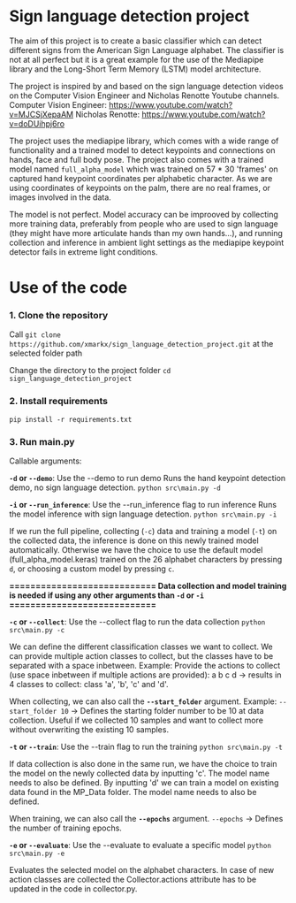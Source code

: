 ﻿# Sign language detection project

The aim of this project is to create a basic classifier which can detect different signs from the American Sign Language alphabet. The classifier is not at all perfect but it is a great example for the use of the Mediapipe library and the Long-Short Term Memory (LSTM) model architecture.

The project is inspired by and based on the sign language detection videos on the Computer Vision Engineer and Nicholas Renotte Youtube channels.
Computer Vision Engineer: https://www.youtube.com/watch?v=MJCSjXepaAM
Nicholas Renotte: https://www.youtube.com/watch?v=doDUihpj6ro

The project uses the mediapipe library, which comes with a wide range of functionality and a trained model to detect keypoints and connections on hands, face and full body pose.
The project also comes with a trained model named `full_alpha_model` which was trained on 57 * 30 'frames' on captured hand keypoint coordinates per alphabetic character. As we are using coordinates of keypoints on the palm, there are no real frames, or images involved in the data. 

The model is not perfect. Model accuracy can be improoved by collecting more training data, preferably from people who are used to sign language (they might have more articulate hands than my own hands...), and running collection and inference in ambient light settings as the mediapipe keypoint detector fails in extreme light conditions.

# Use of the code

### 1. Clone the repository
Call `git clone https://github.com/xmarkx/sign_language_detection_project.git` at the selected folder path

Change the directory to the project folder
`cd sign_language_detection_project`

### 2. Install requirements
`pip install -r requirements.txt`

### 3. Run main.py
Callable arguments:

__`-d` or `--demo`__: Use the --demo to run demo
Runs the hand keypoint detection demo, no sign language detection.
`python src\main.py -d`

__`-i` or `--run_inference`__: Use the --run_inference flag to run inference
Runs the model inference with sign language detection.
`python src\main.py -i`

If we run the full pipeline, collecting (`-c`) data and training a model (`-t`) on the collected data, the inference is done on this newly trained model automatically.
Otherwise we have the choice to use the default model (full_alpha_model.keras) trained on the 26 alphabet characters by pressing `d`, or choosing a custom model by pressing `c`.


__============================ Data collection and model training is needed if using any other arguments than `-d` or `-i` ============================__

__`-c` or `--collect`__: Use the --collect flag to run the data collection
`python src\main.py -c`

We can define the different classification classes we want to collect. We can provide multiple action classes to collect, but the classes have to be separated with a space inbetween.
Example: Provide the actions to collect (use space inbetween if multiple actions are provided): a b c d → results in 4 classes to collect: class 'a', 'b', 'c' and 'd'.

When collecting, we can also call the __`--start_folder`__ argument.
Example: `--start_folder 10` → Defines the starting folder number to be 10 at data collection. Useful if we collected 10 samples and want to collect more without overwriting the existing 10 samples.

__`-t` or `--train`__: Use the --train flag to run the training
`python src\main.py -t`

If data collection is also done in the same run, we have the choice to train the model on the newly collected data by inputting 'c'. The model name needs to also be defined.
By inputting 'd' we can train a model on existing data found in the MP_Data folder. The model name needs to also be defined.

When training, we can also call the __`--epochs`__ argument.
`--epochs` → Defines the number of training epochs.

__`-e` or `--evaluate`__: Use the --evaluate to evaluate a specific model
`python src\main.py -e`

Evaluates the selected model on the alphabet characters. In case of new action classes are collected the Collector.actions attribute has to be updated in the code in collector.py.
